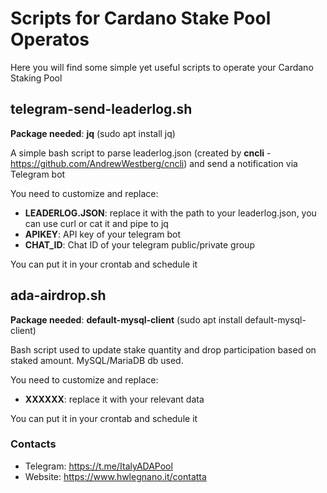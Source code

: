 # Scripts for Cardano Stake Pool Operatos

Here you will find some simple yet useful scripts to operate your Cardano Staking Pool

## telegram-send-leaderlog.sh
**Package needed**: **jq** (sudo apt install jq)

A simple bash script to parse leaderlog.json (created by **cncli** - https://github.com/AndrewWestberg/cncli) and send a notification via Telegram bot

You need to customize and replace:

* **LEADERLOG.JSON**: replace it with the path to your leaderlog.json, you can use curl or cat it and pipe to jq
* **APIKEY**: API key of your telegram bot
* **CHAT_ID**: Chat ID of your telegram public/private group

You can put it in your crontab and schedule it

## ada-airdrop.sh
**Package needed**: **default-mysql-client** (sudo apt install default-mysql-client)

Bash script used to update stake quantity and drop participation based on staked amount. MySQL/MariaDB db used.

You need to customize and replace:

* **XXXXXX**: replace it with your relevant data

You can put it in your crontab and schedule it

### Contacts

* Telegram: https://t.me/ItalyADAPool
* Website: https://www.hwlegnano.it/contatta
